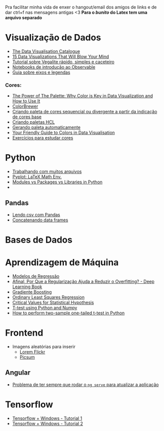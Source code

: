 Pra facilitar minha vida de enxer o hangout/email dos amigos de links e de dar ctrl+f nas mensagens antigas <3
**Para o _bunito_ do Latex tem uma arquivo separado**

# Visualização de Dados
- [The Data Visualisation Catalogue](https://datavizcatalogue.com/search.html)
- [15 Data Visualizations That Will Blow Your Mind](https://blog.udacity.com/2015/01/15-data-visualizations-will-blow-mind.html)
- [Tutorial sobre Vegalite rápido, simples e caceteiro](https://vega.github.io/vega-lite/tutorials/getting_started.html)
- [Notebooks de introdução ao Observable](https://beta.observablehq.com/collection/@observablehq/introduction)
- [Guia sobre eixos e legendas](https://beta.observablehq.com/@jheer/a-guide-to-guides-axes-legends-in-vega)
### Cores:
- [The Power of The Palette: Why Color is Key in Data Visualization and How to Use It](https://theblog.adobe.com/the-power-of-the-palette-why-color-is-key-in-data-visualization-and-how-to-use-it/)
- [ColorBrewer](http://colorbrewer2.org/#type=sequential&scheme=BuGn&n=3)
- [Criando paleta de cores sequencial ou divergente a partir da indicação de cores base](http://gka.github.io/palettes/#colors=lightyellow,orange,deeppink,darkred|steps=7|bez=1|coL=1)
- [Criando paletas HCL](http://tristen.ca/hcl-picker/#/hlc/6/1/15534C/E2E062)
- [Gerando paleta automaticamente](https://coolors.co/app)
- [Your Friendly Guide to Colors in Data Visualisation](https://lisacharlotterost.github.io/2016/04/22/Colors-for-DataVis/)
- [Exercícios para estudar cores](https://color.method.ac/)

# Python
- [Trabalhando com muitos arquivos](http://jonathansoma.com/lede/foundations-2017/classes/working-with-many-files/class/)
- [Pyplot: LaTeX Math Env.](https://stackoverflow.com/questions/27474322/why-i-get-error-while-trying-to-use-latex-in-plots-label)
- [Modules vs Packages vs Libraries in Python](https://knowpapa.com/modpaclib-py/)
- 

## Pandas 
- [Lendo csv com Pandas](https://medium.com/@kadek/elegantly-reading-multiple-csvs-into-pandas-e1a76843b688)
- [Concatenando data frames](https://gist.github.com/abladon/72c4eb17546a3c195978)

# Bases de Dados

# Aprendizagem de Máquina
- [Modelos de Regressão](https://scholarsarchive.byu.edu/facpub/2322/)
- [Afinal, Por Que a Regularização Ajuda a Reduzir o Overfitting? - Deep Learning Book](http://deeplearningbook.com.br/afinal-por-que-a-regularizacao-ajuda-a-reduzir-o-overfitting/)
- [Gradiente Boosting](https://explained.ai/gradient-boosting/index.html)
- [Ordinary Least Squares Regression](http://setosa.io/ev/ordinary-least-squares-regression/)
- [Critical Values for Statistical Hypothesis](https://machinelearningmastery.com/critical-values-for-statistical-hypothesis-testing/)
- [T-test using Python and Numpy](https://towardsdatascience.com/inferential-statistics-series-t-test-using-numpy-2718f8f9bf2f)
- [How to perform two-sample one-tailed t-test in Python](http://evafengeva.blogspot.com/2017/09/how-to-interpret-results-of-two-sample.html)

# Frontend
- Imagens aleatórias para inserir
  - [Lorem Flickr](https://loremflickr.com/)
  - [Picsum](https://picsum.photos/)
## Angular
- [Problema de ter sempre que rodar o `ng serve` para atualizar a aplicação](https://github.com/guard/listen/wiki/Increasing-the-amount-of-inotify-watchers)
  
# Tensorflow
- [Tensorflow + Windows - Tutorial 1](https://wesinalves.github.io/tensorflow/2018/09/13/instalacao-windows.html)
- [Tensorflow + Windows - Tutorial 2](https://stackabuse.com/installing-tensorflow-on-windows/)
